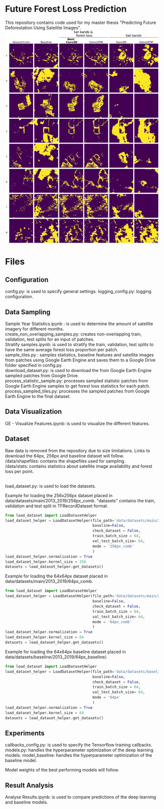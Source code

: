 # Future Forest Loss Prediction

This repository contains code used for my master thesis "Predicting Future Deforestation Using Satellite Images".
![alt text](https://github.com/thex9/forest-satseq/blob/master/images/top_pred.png)
# Files
## Configuration
config.py: is used to specify general settings.
logging_config.py: logging configuration.
## Data Sampling
Sample Year Statistics.ipynb : is used to determine the amount of satellite imagery for different months.
 <br/>create_non_overlapping_samples.py: creates non-overlapping train, validation, test splits for an input of patches.
 <br/>Stratify samples.ipynb: is used to stratify the train, validation, test splits to have the same average forest loss proportion per patch.
 <br/>sample_tiles.py : samples statistics, baseline features and satellite images from patches using Google Earth Engine and saves them to a Google Drive folder specified in config.py.
 <br/>download_dataset.py: is used to download the from Google Earth Engine sampled patches from Google Drive.
 <br/>process_statistic_sample.py: processes sampled statistic patches from Google Earth Engine samples to get forest loss statistics for each patch.
 <br/>process_sampled_tiles.py: processes the sampled patches from Google Earth Engine to the final dataset.

## Data Visualization
GE - Visualize Features.ipynb: is used to visualize the different features.

## Dataset
Raw data is removed from the repository due to size limitations.
Links to download the 64px, 256px and baseline dataset will follow.
/data/shapefiles: contains the shapefiles used for sampling.
 <br/>/data/stats: contains statistics about satellite image availability and forest loss per point.

 <br/>load_dataset.py: is used to load the datasets.

Example for loading the 256x256px dataset placed in data/datasets/main/2013_2019/256px_comb.
"datasets" contains the train, validation and test split in TFRecordDataset format.
```python
from load_dataset import LoadDatasetHelper
load_dataset_helper = LoadDatasetHelper(file_path='data/datasets/main/2013_2019/256px_comb/',
										baseline=False,
										check_dataset = False,
										train_batch_size = 64,
										val_test_batch_size= 64,
										mode = '256px_comb'
										)
load_dataset_helper.normalization = True
load_dataset_helper.kernel_size = 256
datasets = load_dataset_helper.get_datasets()
```

Example for loading the 64x64px dataset placed in data/datasets/main/2013_2019/64px_comb.
```python
from load_dataset import LoadDatasetHelper
load_dataset_helper = LoadDatasetHelper(file_path='data/datasets/main/2013_2019/64px_comb/',
										baseline=False,
										check_dataset = False,
										train_batch_size = 64,
										val_test_batch_size= 64,
										mode = '64px_comb'
										)
load_dataset_helper.normalization = True
load_dataset_helper.kernel_size = 64
datasets = load_dataset_helper.get_datasets()
```

Example for loading the 64x64px baseline dataset placed in data/datasets/baseline/2013_2019/64px_baseline/.
```python
from load_dataset import LoadDatasetHelper
load_dataset_helper = LoadDatasetHelper(file_path='data/datasets/baseline/2013_2019/64px_baseline/',
										baseline=False,
										check_dataset = False,
										train_batch_size = 64,
										val_test_batch_size= 64,
										mode = '64px'
										)
load_dataset_helper.normalization = True
load_dataset_helper.kernel_size = 64
datasets = load_dataset_helper.get_datasets()
```


## Experiments
callbacks_config.py: is used to specify the Tensorflow training callbacks.
models.py: handles the hyperparameter optimization of the deep learning models.
model_baseline: handles the hyperparameter optimization of the baseline model.

Model weights of the best performing models will follow.

## Result Analysis
Analyse Results.ipynb: is used to compare predictions of the deep learning and baseline models.
